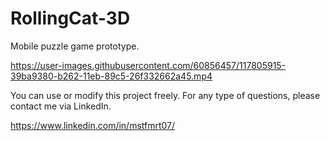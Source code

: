 # RollingCat-3D
Mobile puzzle game prototype.


https://user-images.githubusercontent.com/60856457/117805915-39ba9380-b262-11eb-89c5-26f332662a45.mp4


You can use or modify this project freely.
For any type of questions, please contact me via LinkedIn.

https://www.linkedin.com/in/mstfmrt07/
